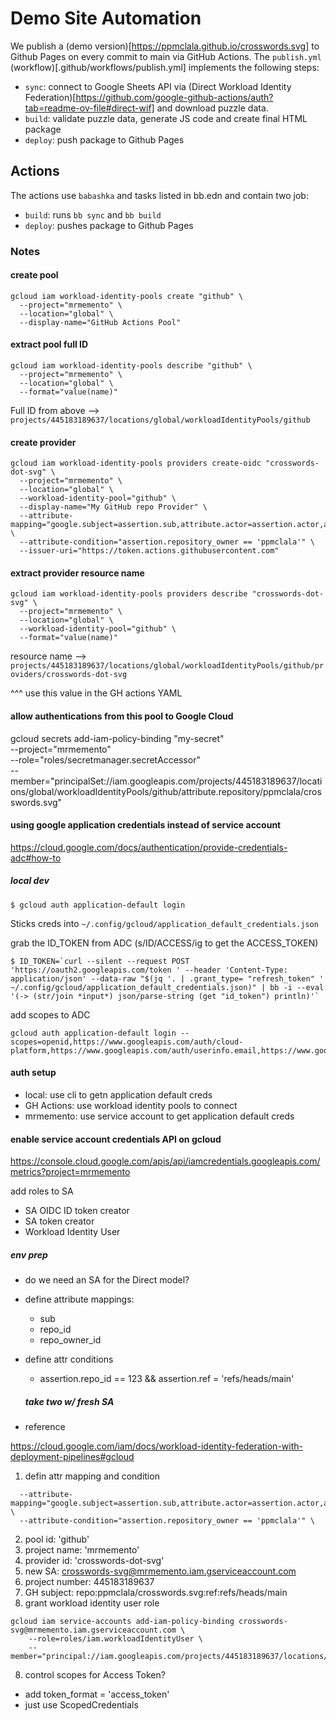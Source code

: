 # Demo Site Automation

We publish a (demo version)[https://ppmclala.github.io/crosswords.svg] to Github Pages on every commit to main via GitHub Actions.  The `publish.yml` (workflow)[.github/workflows/publish.yml] implements the following steps:

* `sync`: connect to Google Sheets API via (Direct Workload Identity Federation)[https://github.com/google-github-actions/auth?tab=readme-ov-file#direct-wif] and download puzzle data.
* `build`: validate puzzle data, generate JS code and create final HTML package
* `deploy`: push package to Github Pages

## Actions

The actions use `babashka` and tasks listed in bb.edn and contain two job:

* `build`: runs `bb sync` and `bb build`
* `deploy`: pushes package to Github Pages

### Notes

#### create pool

```
gcloud iam workload-identity-pools create "github" \
  --project="mrmemento" \
  --location="global" \
  --display-name="GitHub Actions Pool"
```

#### extract pool full ID

```
gcloud iam workload-identity-pools describe "github" \
  --project="mrmemento" \
  --location="global" \
  --format="value(name)"

```

Full ID from above --> `projects/445183189637/locations/global/workloadIdentityPools/github`

#### create provider

```
gcloud iam workload-identity-pools providers create-oidc "crosswords-dot-svg" \
  --project="mrmemento" \
  --location="global" \
  --workload-identity-pool="github" \
  --display-name="My GitHub repo Provider" \
  --attribute-mapping="google.subject=assertion.sub,attribute.actor=assertion.actor,attribute.repository=assertion.repository,attribute.repository_owner=assertion.repository_owner" \
  --attribute-condition="assertion.repository_owner == 'ppmclala'" \
  --issuer-uri="https://token.actions.githubusercontent.com"
```

#### extract provider resource name

```
gcloud iam workload-identity-pools providers describe "crosswords-dot-svg" \
  --project="mrmemento" \
  --location="global" \
  --workload-identity-pool="github" \
  --format="value(name)"
```

resource name --> `projects/445183189637/locations/global/workloadIdentityPools/github/providers/crosswords-dot-svg`

^^^ use this value in the GH actions YAML

#### allow authentications from this pool to Google Cloud

gcloud secrets add-iam-policy-binding "my-secret" \
  --project="mrmemento" \
  --role="roles/secretmanager.secretAccessor" \
  --member="principalSet://iam.googleapis.com/projects/445183189637/locations/global/workloadIdentityPools/github/attribute.repository/ppmclala/crosswords.svg"

#### using google application credentials instead of service account

https://cloud.google.com/docs/authentication/provide-credentials-adc#how-to

##### local dev

```
$ gcloud auth application-default login
```
Sticks creds into `~/.config/gcloud/application_default_credentials.json`

grab the ID_TOKEN from ADC (s/ID/ACCESS/ig to get the ACCESS_TOKEN)

```
$ ID_TOKEN=`curl --silent --request POST 'https://oauth2.googleapis.com/token ' --header 'Content-Type: application/json' --data-raw "$(jq '. | .grant_type= "refresh_token" '  ~/.config/gcloud/application_default_credentials.json)" | bb -i --eval '(-> (str/join *input*) json/parse-string (get "id_token") println)'`
```

add scopes to ADC

```
gcloud auth application-default login --scopes=openid,https://www.googleapis.com/auth/cloud-platform,https://www.googleapis.com/auth/userinfo.email,https://www.googleapis.com/auth/drive,https://www.googleapis.com/auth/drive.file,https://www.googleapis.com/auth/drive.readonly,https://www.googleapis.com/auth/spreadsheets,https://www.googleapis.com/auth/spreadsheets.readonly
```

#### auth setup

* local: use cli to getn application default creds
* GH Actions: use workload identity pools to connect
* mrmemento: use service account to get application default creds

#### enable service account credentials API on gcloud 

https://console.cloud.google.com/apis/api/iamcredentials.googleapis.com/metrics?project=mrmemento

add roles to SA
* SA OIDC ID token creator
* SA token creator
* Workload Identity User


##### env prep

* do we need an SA for the Direct model?
* define attribute mappings:
  * sub
  * repo_id
  * repo_owner_id
* define attr conditions
  * assertion.repo_id == 123 && assertion.ref = 'refs/heads/main'

  ##### take two w/ fresh SA

* reference

https://cloud.google.com/iam/docs/workload-identity-federation-with-deployment-pipelines#gcloud

1. defin attr mapping and condition

```
  --attribute-mapping="google.subject=assertion.sub,attribute.actor=assertion.actor,attribute.repository=assertion.repository,attribute.repository_owner=assertion.repository_owner" \
  --attribute-condition="assertion.repository_owner == 'ppmclala'" \
```
2. pool id: 'github'
3. project name: 'mrmemento'
4. provider id: 'crosswords-dot-svg'
5. new SA: crosswords-svg@mrmemento.iam.gserviceaccount.com
6. project number: 445183189637
6. GH subject: repo:ppmclala/crosswords.svg:ref:refs/heads/main
7. grant workload identity user role

```
gcloud iam service-accounts add-iam-policy-binding crosswords-svg@mrmemento.iam.gserviceaccount.com \
    --role=roles/iam.workloadIdentityUser \
    --member="principal://iam.googleapis.com/projects/445183189637/locations/global/workloadIdentityPools/github/subject/repo:ppmclala/crosswords.svg:ref:refs/heads/main"
```
8. control scopes for Access Token?

* add token_format = 'access_token'
* just use ScopedCredentials
